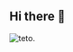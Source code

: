 ## Hi there 👋
![teto](https://i.pinimg.com/originals/19/1f/a4/191fa4c664a83d0fbf3aad4f4e0e16f9.gif).


<!--
**hearty22/hearty22** is a ✨ _special_ ✨ repository because its `README.md` (this file) appears on your GitHub profile.

Here are some ideas to get you started:

- 🔭 I’m currently working on ...
- 🌱 I’m currently learning ...
- 👯 I’m looking to collaborate on ...
- 🤔 I’m looking for help with ...
- 💬 Ask me about ...
- 📫 How to reach me: ...
- 😄 Pronouns: ...
- ⚡ Fun fact: ...
-->
